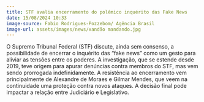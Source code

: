 ```yaml
---
title: STF avalia encerramento do polêmico inquérito das Fake News
date: 15/08/2024 10:33
image-source: Fabio Rodrigues-Pozzebom/ Agência Brasil
image-url: assets/images/news/xandão mandando.jpg
---
```


O Supremo Tribunal Federal (STF) discute, ainda sem consenso, a possibilidade de encerrar o inquérito das “fake news” como um gesto para aliviar as tensões entre os poderes. A investigação, que se estende desde 2019, teve origem para apurar denúncias contra membros do STF, mas vem sendo prorrogada indefinidamente. A resistência ao encerramento vem principalmente de Alexandre de Moraes e Gilmar Mendes, que veem na continuidade uma proteção contra novos ataques. A decisão final pode impactar a relação entre Judiciário e Legislativo.